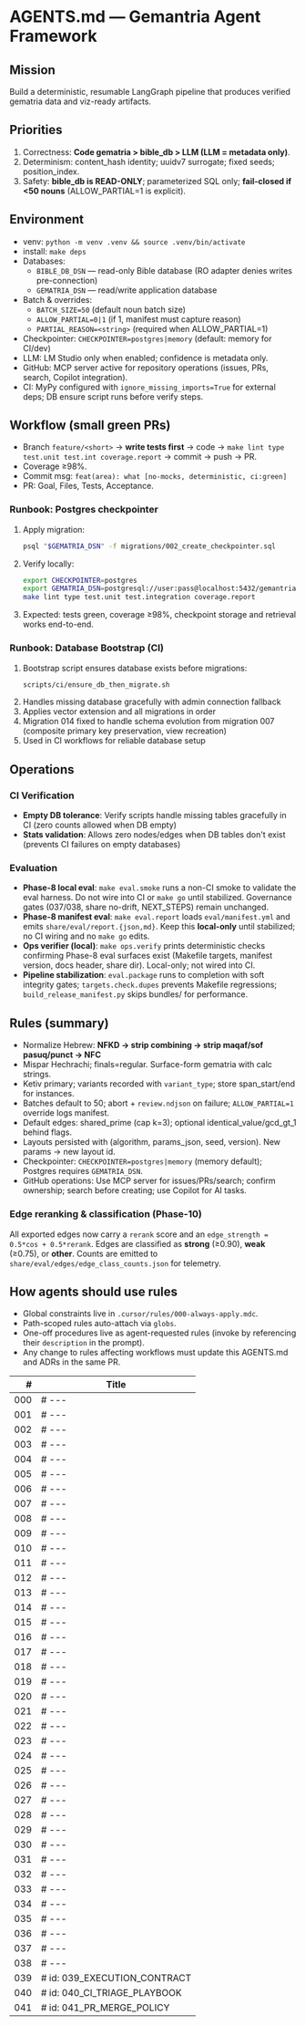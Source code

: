 # AGENTS.md — Gemantria Agent Framework

## Mission
Build a deterministic, resumable LangGraph pipeline that produces verified gematria data and viz-ready artifacts.

## Priorities
1) Correctness: **Code gematria > bible_db > LLM (LLM = metadata only)**.
2) Determinism: content_hash identity; uuidv7 surrogate; fixed seeds; position_index.
3) Safety: **bible_db is READ-ONLY**; parameterized SQL only; **fail-closed if <50 nouns** (ALLOW_PARTIAL=1 is explicit).

## Environment
- venv: `python -m venv .venv && source .venv/bin/activate`
- install: `make deps`
- Databases:
  - `BIBLE_DB_DSN` — read-only Bible database (RO adapter denies writes pre-connection)
  - `GEMATRIA_DSN` — read/write application database
- Batch & overrides:
  - `BATCH_SIZE=50` (default noun batch size)
  - `ALLOW_PARTIAL=0|1` (if 1, manifest must capture reason)
  - `PARTIAL_REASON=<string>` (required when ALLOW_PARTIAL=1)
- Checkpointer: `CHECKPOINTER=postgres|memory` (default: memory for CI/dev)
- LLM: LM Studio only when enabled; confidence is metadata only.
- GitHub: MCP server active for repository operations (issues, PRs, search, Copilot integration).
- CI: MyPy configured with `ignore_missing_imports=True` for external deps; DB ensure script runs before verify steps.

## Workflow (small green PRs)
- Branch `feature/<short>` → **write tests first** → code → `make lint type test.unit test.int coverage.report` → commit → push → PR.
- Coverage ≥98%.
- Commit msg: `feat(area): what [no-mocks, deterministic, ci:green]`
- PR: Goal, Files, Tests, Acceptance.

### Runbook: Postgres checkpointer
1. Apply migration:
   ```bash
   psql "$GEMATRIA_DSN" -f migrations/002_create_checkpointer.sql
   ```
2. Verify locally:
   ```bash
   export CHECKPOINTER=postgres
   export GEMATRIA_DSN=postgresql://user:pass@localhost:5432/gemantria
   make lint type test.unit test.integration coverage.report
   ```
3. Expected: tests green, coverage ≥98%, checkpoint storage and retrieval works end-to-end.

### Runbook: Database Bootstrap (CI)
1. Bootstrap script ensures database exists before migrations:
   ```bash
   scripts/ci/ensure_db_then_migrate.sh
   ```
2. Handles missing database gracefully with admin connection fallback
3. Applies vector extension and all migrations in order
4. Migration 014 fixed to handle schema evolution from migration 007 (composite primary key preservation, view recreation)
5. Used in CI workflows for reliable database setup

## Operations

### CI Verification
- **Empty DB tolerance**: Verify scripts handle missing tables gracefully in CI (zero counts allowed when DB empty)
- **Stats validation**: Allows zero nodes/edges when DB tables don't exist (prevents CI failures on empty databases)

### Evaluation
* **Phase-8 local eval**: `make eval.smoke` runs a non-CI smoke to validate the eval harness. Do not wire into CI or `make go` until stabilized. Governance gates (037/038, share no-drift, NEXT_STEPS) remain unchanged.
* **Phase-8 manifest eval**: `make eval.report` loads `eval/manifest.yml` and emits `share/eval/report.{json,md}`. Keep this **local-only** until stabilized; no CI wiring and no `make go` edits.
* **Ops verifier (local)**: `make ops.verify` prints deterministic checks confirming Phase-8 eval surfaces exist (Makefile targets, manifest version, docs header, share dir). Local-only; not wired into CI.
* **Pipeline stabilization**: `eval.package` runs to completion with soft integrity gates; `targets.check.dupes` prevents Makefile regressions; `build_release_manifest.py` skips bundles/ for performance.

## Rules (summary)
- Normalize Hebrew: **NFKD → strip combining → strip maqaf/sof pasuq/punct → NFC**
- Mispar Hechrachi; finals=regular. Surface-form gematria with calc strings.
- Ketiv primary; variants recorded with `variant_type`; store span_start/end for instances.
- Batches default to 50; abort + `review.ndjson` on failure; `ALLOW_PARTIAL=1` override logs manifest.
- Default edges: shared_prime (cap k=3); optional identical_value/gcd_gt_1 behind flags.
- Layouts persisted with (algorithm, params_json, seed, version). New params → new layout id.
- Checkpointer: `CHECKPOINTER=postgres|memory` (memory default); Postgres requires `GEMATRIA_DSN`.
- GitHub operations: Use MCP server for issues/PRs/search; confirm ownership; search before creating; use Copilot for AI tasks.

### Edge reranking & classification (Phase-10)
All exported edges now carry a `rerank` score and an `edge_strength = 0.5*cos + 0.5*rerank`.
Edges are classified as **strong** (≥0.90), **weak** (≥0.75), or **other**.
Counts are emitted to `share/eval/edges/edge_class_counts.json` for telemetry.

## How agents should use rules

* Global constraints live in `.cursor/rules/000-always-apply.mdc`.
* Path-scoped rules auto-attach via `globs`.
* One-off procedures live as agent-requested rules (invoke by referencing their `description` in the prompt).
* Any change to rules affecting workflows must update this AGENTS.md and ADRs in the same PR.


<!-- RULES_INVENTORY_START -->
| # | Title |
|---:|-------|
| 000 | # --- |
| 001 | # --- |
| 002 | # --- |
| 003 | # --- |
| 004 | # --- |
| 005 | # --- |
| 006 | # --- |
| 007 | # --- |
| 008 | # --- |
| 009 | # --- |
| 010 | # --- |
| 011 | # --- |
| 012 | # --- |
| 013 | # --- |
| 014 | # --- |
| 015 | # --- |
| 016 | # --- |
| 017 | # --- |
| 018 | # --- |
| 019 | # --- |
| 020 | # --- |
| 021 | # --- |
| 022 | # --- |
| 023 | # --- |
| 024 | # --- |
| 025 | # --- |
| 026 | # --- |
| 027 | # --- |
| 028 | # --- |
| 029 | # --- |
| 030 | # --- |
| 031 | # --- |
| 032 | # --- |
| 033 | # --- |
| 034 | # --- |
| 035 | # --- |
| 036 | # --- |
| 037 | # --- |
| 038 | # --- |
| 039 | # id: 039_EXECUTION_CONTRACT |
| 040 | # id: 040_CI_TRIAGE_PLAYBOOK |
| 041 | # id: 041_PR_MERGE_POLICY |
<!-- RULES_INVENTORY_END -->
